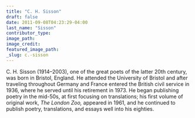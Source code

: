 ```yaml
---
title: "C. H. Sisson"
draft: false
date: 2011-09-08T04:23:29-04:00
last_name: "Sisson"
contributor_type:
image_path:
image_credit:
featured_image_path:
_slug: c.-sisson
---
```


C. H. Sisson (1914–2003), one of the great poets of the latter 20th century, was born in Bristol, England. He attended the University of Bristol and after traveling throughout Germany and France entered the British civil service in 1936, where he served until his retirement in 1973. He began publishing poetry in the mid-50s, at first focusing on translations; his first volume of original work, _The London Zoo,_ appeared in 1961, and he continued to publish poetry, translations, and essays well into his eighties.

